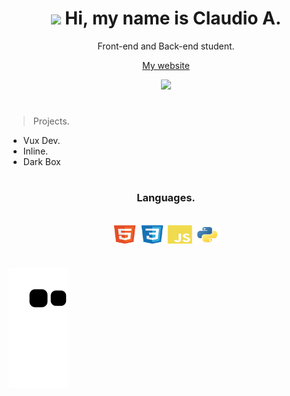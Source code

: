 <h1 align="center"><img src="https://raw.githubusercontent.com/kaueMarques/kaueMarques/master/hi.gif" width="30px"> Hi, my name is Claudio A.</h1>
<p align="center">
Front-end and Back-end student.
</p>

<p align="center"><a href="http://coded.today" target="blank_" rel="noreferrer noopener">My website</a></p>

<div align="center">
<img src="https://github-readme-stats.vercel.app/api?username=CodedCA&show_icons=true&theme=radical">
</div>

#
>  Projects.
- Vux Dev.
- Inline.
- Dark Box
#
<h3 align="center">Languages.</h3>
<div style="display: inline_block" align="center"><br>
  <img align="center"  height="30" width="40" src="https://raw.githubusercontent.com/devicons/devicon/master/icons/html5/html5-original.svg">
  <img align="center"  height="30" width="40" src="https://raw.githubusercontent.com/devicons/devicon/master/icons/css3/css3-original.svg">
  <img align="center" alt="Rafa-Js" height="30" width="40" src="https://raw.githubusercontent.com/devicons/devicon/master/icons/javascript/javascript-plain.svg">
  <img align="center"  height="30" width="40" src="https://raw.githubusercontent.com/devicons/devicon/master/icons/python/python-original.svg">
</div>
<p></p>

#

![Snake animation](https://github.com/rafaballerini/rafaballerini/blob/output/github-contribution-grid-snake.svg)
